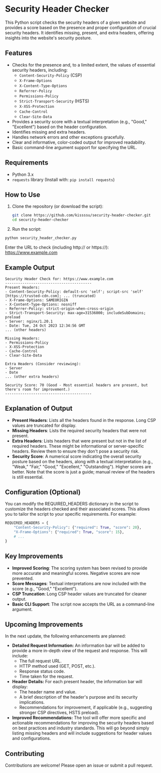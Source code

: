 # Security Header Checker

This Python script checks the security headers of a given website and provides a score based on the presence and proper configuration of crucial security headers. It identifies missing, present, and extra headers, offering insights into the website's security posture.

## Features

* Checks for the presence and, to a limited extent, the values of essential security headers, including:
    * `Content-Security-Policy` (CSP)
    * `X-Frame-Options`
    * `X-Content-Type-Options`
    * `Referrer-Policy`
    * `Permissions-Policy`
    * `Strict-Transport-Security` (HSTS)
    * `X-XSS-Protection`
    * `Cache-Control`
    * `Clear-Site-Data`
* Provides a security score with a textual interpretation (e.g., "Good," "Excellent") based on the header configuration.
* Identifies missing and extra headers.
* Handles network errors and other exceptions gracefully.
* Clear and informative, color-coded output for improved readability.
* Basic command-line argument support for specifying the URL.

## Requirements

* Python 3.x
* `requests` library (Install with: `pip install requests`)

## How to Use

1. Clone the repository (or download the script):

   ```bash
   git clone https://github.com/kissssu/security-header-checker.git    
   cd security-header-checker
   ```

2. Run the script:

```Bash
python security_header_checker.py
```

Enter the URL to check (including http:// or https://): https://www.example.com

## Example Output
```
Security Header Check for: https://www.example.com
----------------------------------------
Present Headers:
- Content-Security-Policy: default-src 'self'; script-src 'self' [https://trusted-cdn.com]; ... (truncated)
- X-Frame-Options: SAMEORIGIN
- X-Content-Type-Options: nosniff
- Referrer-Policy: strict-origin-when-cross-origin
- Strict-Transport-Security: max-age=31536000; includeSubDomains; preload
- Server: nginx/1.20.1
- Date: Tue, 24 Oct 2023 12:34:56 GMT
... (other headers)

Missing Headers:
- Permissions-Policy
- X-XSS-Protection
- Cache-Control
- Clear-Site-Data

Extra Headers (Consider reviewing):
- Server
- Date
... (other extra headers)

Security Score: 70 (Good - Most essential headers are present, but there's room for improvement.)
----------------------------------------
```

## Explanation of Output
- **Present Headers**: Lists all the headers found in the response. Long CSP values are truncated for display.
- **Missing Headers**: Lists the required security headers that were not present.
- **Extra Headers**: Lists headers that were present but not in the list of required headers. These might be informational or server-specific headers. Review them to ensure they don't pose a security risk.
- **Security Score**: A numerical score indicating the overall security posture based on the headers, along with a textual interpretation (e.g., "Weak," "Fair," "Good," "Excellent," "Outstanding"). Higher scores are better. Note that the score is just a guide; manual review of the headers is still essential.

## Configuration (Optional)

You can modify the REQUIRED_HEADERS dictionary in the script to customize the headers checked and their associated scores. This allows you to tailor the script to your specific requirements.  For example:

```Python
REQUIRED_HEADERS = {
    "Content-Security-Policy": {"required": True, "score": 20},
    "X-Frame-Options": {"required": True, "score": 15},
    # ...
}
```

## Key Improvements
- **Improved Scoring**: The scoring system has been revised to provide more accurate and meaningful scores. Negative scores are now prevented.
- **Score Messages**: Textual interpretations are now included with the score (e.g., "Good," "Excellent").
- **CSP Truncation**: Long CSP header values are truncated for cleaner output.
- **Basic CLI Support**: The script now accepts the URL as a command-line argument.

## Upcoming Improvements

In the next update, the following enhancements are planned:

* **Detailed Request Information:** An information bar will be added to provide a more in-depth view of the request and response. This will include:
    * The full request URL.
    * HTTP method used (GET, POST, etc.).
    * Response status code.
    * Time taken for the request.
* **Header Details:** For each present header, the information bar will display:
    * The header name and value.
    * A brief description of the header's purpose and its security implications.
    * Recommendations for improvement, if applicable (e.g., suggesting stronger CSP directives, HSTS preload).
* **Improved Recommendations:**  The tool will offer more specific and actionable recommendations for improving the security headers based on best practices and industry standards.  This will go beyond simply listing missing headers and will include suggestions for header values and configurations.

## Contributing
Contributions are welcome! Please open an issue or submit a pull request.